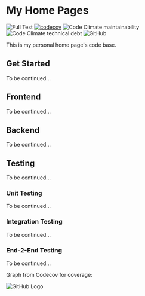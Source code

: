 # My Home Pages

![Full Test](https://github.com/vikidi/Homepages/workflows/Full%20Test/badge.svg?branch=main)
[![codecov](https://codecov.io/gh/vikidi/Homepages/branch/main/graph/badge.svg?token=1WIVGX4OYC)](https://codecov.io/gh/vikidi/Homepages)
![Code Climate maintainability](https://img.shields.io/codeclimate/maintainability/vikidi/Homepages)
![Code Climate technical debt](https://img.shields.io/codeclimate/tech-debt/vikidi/Homepages)
![GitHub](https://img.shields.io/github/license/vikidi/Homepages?color=brightgreen)

This is my personal home page's code base.

## Get Started
To be continued...

## Frontend
To be continued...

## Backend
To be continued...

## Testing
To be continued...

### Unit Testing
To be continued...

### Integration Testing
To be continued...

### End-2-End Testing
To be continued...

Graph from Codecov for coverage:

![GitHub Logo](https://codecov.io/gh/vikidi/Homepages/branch/main/graphs/sunburst.svg)